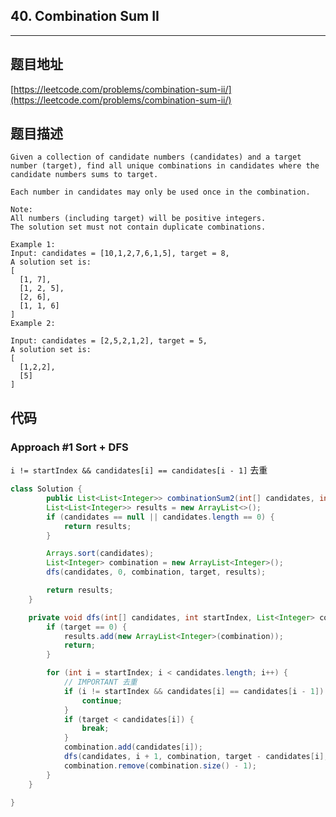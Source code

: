 ## 40. Combination Sum II

----
## 题目地址

[https://leetcode.com/problems/combination-sum-ii/](https://leetcode.com/problems/combination-sum-ii/)

## 题目描述

```text
Given a collection of candidate numbers (candidates) and a target number (target), find all unique combinations in candidates where the candidate numbers sums to target.

Each number in candidates may only be used once in the combination.

Note:
All numbers (including target) will be positive integers.
The solution set must not contain duplicate combinations.

Example 1:
Input: candidates = [10,1,2,7,6,1,5], target = 8,
A solution set is:
[
  [1, 7],
  [1, 2, 5],
  [2, 6],
  [1, 1, 6]
]
Example 2:

Input: candidates = [2,5,2,1,2], target = 5,
A solution set is:
[
  [1,2,2],
  [5]
]
```

## 代码

### Approach #1 Sort + DFS

`i != startIndex && candidates[i] == candidates[i - 1]` 去重

```java
class Solution {
		public List<List<Integer>> combinationSum2(int[] candidates, int target) {
		List<List<Integer>> results = new ArrayList<>();
		if (candidates == null || candidates.length == 0) {
			return results;
		}

		Arrays.sort(candidates);
		List<Integer> combination = new ArrayList<Integer>();
		dfs(candidates, 0, combination, target, results);

		return results;
	}

	private void dfs(int[] candidates, int startIndex, List<Integer> combination, int target, List<List<Integer>> results) {
		if (target == 0) {
			results.add(new ArrayList<Integer>(combination));
			return;
		}

		for (int i = startIndex; i < candidates.length; i++) {
			// IMPORTANT 去重
			if (i != startIndex && candidates[i] == candidates[i - 1]) {
				continue;
			}
			if (target < candidates[i]) {
				break;
			}
			combination.add(candidates[i]);
			dfs(candidates, i + 1, combination, target - candidates[i], results);
			combination.remove(combination.size() - 1);
		}
	} 

}
```


